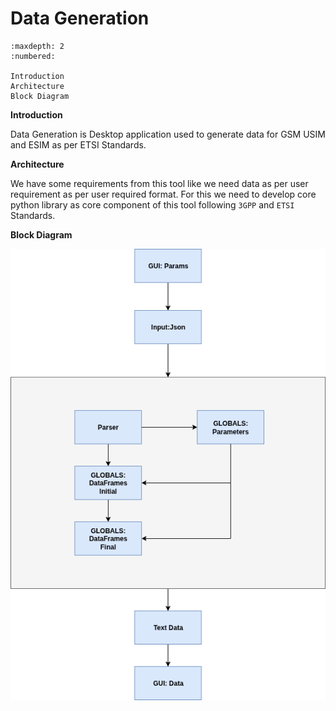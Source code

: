 # Data Generation 

````toc
:maxdepth: 2
:numbered:

Introduction
Architecture
Block Diagram
````

**Introduction**

Data Generation is Desktop application used to generate data for GSM USIM and ESIM as per ETSI Standards.

**Architecture**

We have some requirements from this tool like we need data as per user requirement as per user required format. For this we need to develop core python library as core component of this tool following `3GPP` and `ETSI` Standards.

**Block Diagram**

![Architecture Diagram](/static/architecture.png)
